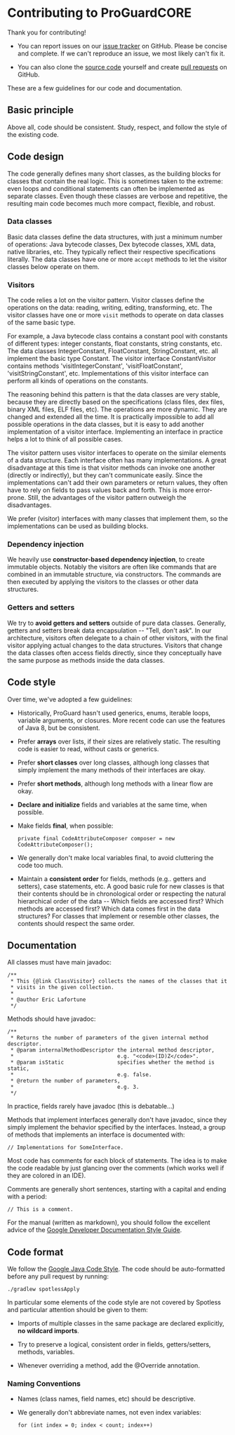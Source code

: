 # Contributing to ProGuardCORE

Thank you for contributing!

- You can report issues on our [issue tracker](issues) on GitHub. Please be
  concise and complete. If we can't reproduce an issue, we most likely can't
  fix it.

- You can also clone the [source code](.) yourself and create [pull
  requests](pulls) on GitHub.

These are a few guidelines for our code and documentation.

## Basic principle

Above all, code should be consistent. Study, respect, and follow the style of
the existing code.

## Code design

The code generally defines many short classes, as the building blocks for
classes that contain the real logic. This is sometimes taken to the extreme:
even loops and conditional statements can often be implemented as separate
classes. Even though these classes are verbose and repetitive, the resulting
main code becomes much more compact, flexible, and robust.

### Data classes

Basic data classes define the data structures, with just a minimum number of
operations: Java bytecode classes, Dex bytecode classes, XML data, native
libraries, etc. They typically reflect their respective specifications
literally. The data classes have one or more `accept` methods to let the
visitor classes below operate on them.

### Visitors

The code relies a lot on the visitor pattern. Visitor classes define the
operations on the data: reading, writing, editing, transforming, etc. The
visitor classes have one or more `visit` methods to operate on data classes of
the same basic type.

For example, a Java bytecode class contains a constant pool with constants of
different types: integer constants, float constants, string constants, etc.
The data classes IntegerConstant, FloatConstant, StringConstant, etc. all
implement the basic type Constant. The visitor interface ConstantVisitor
contains methods 'visitIntegerConstant', 'visitFloatConstant',
'visitStringConstant', etc. Implementations of this visitor interface can
perform all kinds of operations on the constants.

The reasoning behind this pattern is that the data classes are very stable,
because they are directly based on the specifications (class files, dex files,
binary XML files, ELF files, etc). The operations are more dynamic. They are
changed and extended all the time. It is practically impossible to add all
possible operations in the data classes, but it is easy to add another
implementation of a visitor interface. Implementing an interface in practice
helps a lot to think of all possible cases.

The visitor pattern uses visitor interfaces to operate on the similar elements
of a data structure. Each interface often has many implementations. A great
disadvantage at this time is that visitor methods can invoke one another
(directly or indirectly), but they can't communicate easily. Since the
implementations can't add their own parameters or return values, they often
have to rely on fields to pass values back and forth. This is more
error-prone. Still, the advantages of the visitor pattern outweigh the
disadvantages.

We prefer (visitor) interfaces with many classes that implement them, so the
implementations can be used as building blocks.

### Dependency injection

We heavily use **constructor-based dependency injection**, to create immutable
objects. Notably the visitors are often like commands that are combined in an
immutable structure, via constructors. The commands are then executed by
applying the visitors to the classes or other data structures.

### Getters and setters

We try to **avoid getters and setters** outside of pure data classes.
Generally, getters and setters break data encapsulation -- "Tell, don't ask".
In our architecture, visitors often delegate to a chain of other visitors,
with the final visitor applying actual changes to the data structures.
Visitors that change the data classes often access fields directly, since they
conceptually have the same purpose as methods inside the data classes.

## Code style

Over time, we've adopted a few guidelines:

- Historically, ProGuard hasn't used generics, enums, iterable loops, variable
  arguments, or closures. More recent code can use the features of Java 8, but
  be consistent.

- Prefer **arrays** over lists, if their sizes are relatively static. The
  resulting code is easier to read, without casts or generics.

- Prefer **short classes** over long classes, although long classes that simply
  implement the many methods of their interfaces are okay.

- Prefer **short methods**, although long methods with a linear flow are okay.

- **Declare and initialize** fields and variables at the same time, when
  possible.

- Make fields **final**, when possible:
    ```
    private final CodeAttributeComposer composer = new CodeAttributeComposer();
    ```

- We generally don't make local variables final, to avoid cluttering the code
  too much.

- Maintain a **consistent order** for fields, methods (e.g.. getters and
  setters), case statements, etc. A good basic rule for new classes is that
  their contents should be in chronological order or respecting the natural
  hierarchical order of the data -- Which fields are accessed first? Which
  methods are accessed first? Which data comes first in the data structures?
  For classes that implement or resemble other classes, the contents should
  respect the same order.

## Documentation

All classes must have main javadoc:

    /**
     * This {@link ClassVisitor} collects the names of the classes that it
     * visits in the given collection.
     *
     * @author Eric Lafortune
     */

Methods should have javadoc:

    /**
     * Returns the number of parameters of the given internal method descriptor.
     * @param internalMethodDescriptor the internal method descriptor,
     *                                 e.g. "<code>(ID)Z</code>".
     * @param isStatic                 specifies whether the method is static,
     *                                 e.g. false.
     * @return the number of parameters,
     *                                 e.g. 3.
     */

In practice, fields rarely have javadoc (this is debatable...)

Methods that implement interfaces generally don't have javadoc, since they
simply implement the behavior specified by the interfaces. Instead, a group of
methods that implements an interface is documented with:

    // Implementations for SomeInterface.

Most code has comments for each block of statements. The idea is to make the
code readable by just glancing over the comments (which works well if they are
colored in an IDE).

Comments are generally short sentences, starting with a capital and ending
with a period:

    // This is a comment.

For the manual (written as markdown), you should follow the excellent advice
of the [Google Developer Documentation Style
Guide](https://developers.google.com/style/).

## Code format
We follow the [Google Java Code Style](https://google.github.io/styleguide/javaguide.html). The code should be
auto-formatted before any pull request by running:
  
  ```
  ./gradlew spotlessApply
  ```

In particular some elements of the code style are not covered by Spotless and particular attention should be
given to them:

- Imports of multiple classes in the same package are declared explicitly, **no wildcard imports**.

- Try to preserve a logical, consistent order in fields, getters/setters,
  methods, variables.

- Whenever overriding a method, add the @Override annotation.

### Naming Conventions

- Names (class names, field names, etc) should be descriptive.

- We generally don't abbreviate names, not even index variables:
    ```
    for (int index = 0; index < count; index++)
    ```
